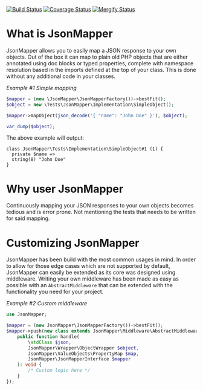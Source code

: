 [![Build Status](https://api.travis-ci.com/JsonMapper/JsonMapper.svg?branch=master)](https://travis-ci.com/JsonMapper/JsonMapper) 
[![Coverage Status](https://coveralls.io/repos/github/JsonMapper/JsonMapper/badge.svg)](https://coveralls.io/github/JsonMapper/JsonMapper) 
[![Mergify Status](https://img.shields.io/endpoint.svg?url=https://dashboard.mergify.io/badges/JsonMapper/JsonMapper&style=flat)](https://mergify.io)

# What is JsonMapper
JsonMapper allows you to easily map a JSON response to your own objects. Out of the box it can map to plain old PHP 
objects that are either annotated using doc blocks or typed properties, complete with namespace resolution based in 
the imports defined at the top of your class. This is done without any additional code in your classes.

_Example #1 Simple mapping_
```php
$mapper = (new \JsonMapper\JsonMapperFactory())->bestFit();
$object = new \Tests\JsonMapper\Implementation\SimpleObject();

$mapper->mapObject(json_decode('{ "name": "John Doe" }'), $object);

var_dump($object);
```
The above example will output:
```text
class JsonMapper\Tests\Implementation\SimpleObject#1 (1) {
  private $name =>
  string(8) "John Doe"
}
```  

# Why user JsonMapper
Continuously mapping your JSON responses to your own objects becomes tedious and is error prone. Not mentioning the
tests that needs to be written for said mapping.

# Customizing JsonMapper
JsonMapper has been build with the most common usages in mind. In order to allow for those edge cases which are not 
supported by default, JsonMapper can easily be extended as its core was designed using middleware. Writing your own 
middleware has been made as easy as possible with an `AbstractMiddleware` that can be extended with the functionality 
you need for your project.

_Example #2 Custom middleware_
```php
use JsonMapper;

$mapper = (new JsonMapper\JsonMapperFactory())->bestFit();
$mapper->push(new class extends JsonMapper\Middleware\AbstractMiddleware {
    public function handle(
        \stdClass $json,
        JsonMapper\Wrapper\ObjectWrapper $object,
        JsonMapper\ValueObjects\PropertyMap $map,
        JsonMapper\JsonMapperInterface $mapper
    ): void {
        /* Custom logic here */
    }
});
```
